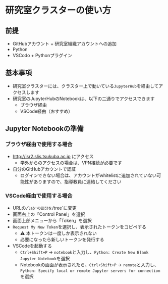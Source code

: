 # 研究室クラスターの使い方

## 前提

- GitHubアカウント + 研究室組織アカウントへの追加
- Python
- VSCodo + Pythonプラグイン

## 基本事項

- 研究室クラスターには、クラスター上で動いている`JupyterHub`を経由してアクセスします
- 研究室のJupyterHubのNotebookは、以下の二通りでアクセスできます
  - ブラウザ経由
  - VSCode経由（おすすめ）

## Jupyter Notebookの準備

### ブラウザ経由で使用する場合
- http://isr2.slis.tsukuba.ac.jp にアクセス
  - 学外からのアクセスの場合は、VPN接続が必要です
- 自分のGitHubアカウントで認証
  - ログインできない場合は、アカウントがwhitelistに追加されていない可能性がありますので、指導教員に連絡してください

### VSCode経由で使用する場合
- URLの`/lab'の部分を`/tree`に変更
- 画面右上の「Control Panel」を選択
- 画面上部メニューから「Token」を選択
- `Request My New Token`を選択し、表示されたトークンをコピペする
  - :warning: 本トークンは一度しか表示されない
  - 必要になったら新しいトークンを発行する
- VSCodeを起動する
  - `Ctrl+Shift+P` → `notebook`と入力し、`Python: Create New Blank Jupyter Notebook`を選択
  - Notebookの画面が表示されたら、`Ctrl+Shift+P` → `remote`と入力し、`Python: Specify local or remote Jupyter servers for connection`を選択
